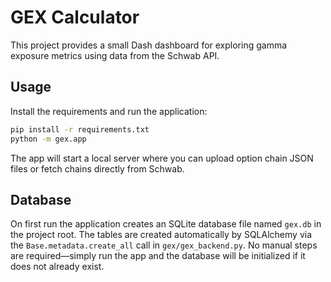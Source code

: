 # GEX Calculator

This project provides a small Dash dashboard for exploring gamma exposure metrics using data from the Schwab API.

## Usage

Install the requirements and run the application:

```bash
pip install -r requirements.txt
python -m gex.app
```

The app will start a local server where you can upload option chain JSON files or fetch chains directly from Schwab.

## Database

On first run the application creates an SQLite database file named `gex.db` in
the project root. The tables are created automatically by SQLAlchemy via the
`Base.metadata.create_all` call in `gex/gex_backend.py`. No manual steps are
required—simply run the app and the database will be initialized if it does not
already exist.
